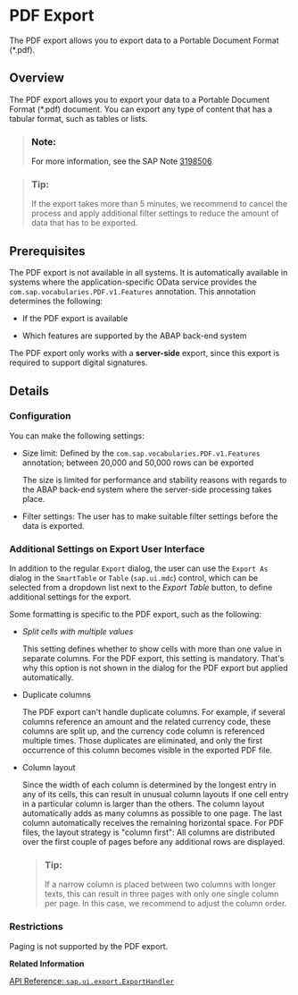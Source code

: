 <!-- loiof861f7f72c2c44a595cf01083f6d13df -->

# PDF Export

The PDF export allows you to export data to a Portable Document Format \(\*.pdf\).



<a name="loiof861f7f72c2c44a595cf01083f6d13df__section_pyj_jkx_tbc"/>

## Overview

The PDF export allows you to export your data to a Portable Document Format \(\*.pdf\) document. You can export any type of content that has a tabular format, such as tables or lists.

> ### Note:  
> For more information, see the SAP Note [3198506](https://me.sap.com/notes/3198506).

> ### Tip:  
> If the export takes more than 5 minutes, we recommend to cancel the process and apply additional filter settings to reduce the amount of data that has to be exported.



<a name="loiof861f7f72c2c44a595cf01083f6d13df__section_vyt_glx_tbc"/>

## Prerequisites

The PDF export is not available in all systems. It is automatically available in systems where the application-specific OData service provides the `com.sap.vocabularies.PDF.v1.Features` annotation. This annotation determines the following:

-   If the PDF export is available

-   Which features are supported by the ABAP back-end system


The PDF export only works with a **server-side** export, since this export is required to support digital signatures.



<a name="loiof861f7f72c2c44a595cf01083f6d13df__section_xh1_2d2_5bc"/>

## Details



### Configuration

You can make the following settings:

-   Size limit: Defined by the `com.sap.vocabularies.PDF.v1.Features` annotation; between 20,000 and 50,000 rows can be exported

    The size is limited for performance and stability reasons with regards to the ABAP back-end system where the server-side processing takes place.

-   Filter settings: The user has to make suitable filter settings before the data is exported.




### Additional Settings on Export User Interface

In addition to the regular `Export` dialog, the user can use the `Export As` dialog in the `SmartTable` or `Table` \(`sap.ui.mdc`\) control, which can be selected from a dropdown list next to the *Export Table* button, to define additional settings for the export.

Some formatting is specific to the PDF export, such as the following:

-   *Split cells with multiple values*

    This setting defines whether to show cells with more than one value in separate columns. For the PDF export, this setting is mandatory. That's why this option is not shown in the dialog for the PDF export but applied automatically.

-   Duplicate columns

    The PDF export can't handle duplicate columns. For example, if several columns reference an amount and the related currency code, these columns are split up, and the currency code column is referenced multiple times. Those duplicates are eliminated, and only the first occurrence of this column becomes visible in the exported PDF file.

-   Column layout

    Since the width of each column is determined by the longest entry in any of its cells, this can result in unusual column layouts if one cell entry in a particular column is larger than the others. The column layout automatically adds as many columns as possible to one page. The last column automatically receives the remaining horizontal space. For PDF files, the layout strategy is "column first": All columns are distributed over the first couple of pages before any additional rows are displayed.

    > ### Tip:  
    > If a narrow column is placed between two columns with longer texts, this can result in three pages with only one single column per page. In this case, we recommend to adjust the column order.




### Restrictions

Paging is not supported by the PDF export.

**Related Information**  


[API Reference: `sap.ui.export.ExportHandler`](https://ui5.sap.com/#/api/sap.ui.export.ExportHandler)

